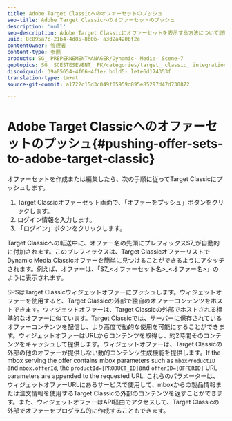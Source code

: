 ```yaml
---
title: Adobe Target Classicへのオファーセットのプッシュ
seo-title: Adobe Target Classicへのオファーセットのプッシュ
description: 'null'
seo-description: Adobe Target Classicにオファーセットを表示する方法について説明します。
uuid: 8c895a7c-21b4-4d85-8b0b- a3d2a420bf2e
contentOwner: 管理者
content-type: 参照
products: SG_ PREPERNEMENTMANAGER/Dynamic- Media- Scene-7
geptopics: SG_ SCESTESEVENT_ PK/categories/target_ classic_ integration
discoiquuid: 39a05654-4f66-4f1e- bold5- lete6d174353f
translation-type: tm+mt
source-git-commit: a1722c15d3c049f05959d895e85297d47d730872

---
```



# Adobe Target Classicへのオファーセットのプッシュ{#pushing-offer-sets-to-adobe-target-classic}

オファーセットを作成または編集したら、次の手順に従ってTarget Classicにプッシュします。

1. Target Classicオファーセット画面で、「オファーをプッシュ」ボタンをクリックします。
1. ログイン情報を入力します。
1. 「ログイン」ボタンをクリックします。

Target Classicへの転送中に、オファー名の先頭にプレフィックスS7_が自動的に付加されます。このプレフィックスは、Target ClassicオファーリストでDynamic Media Classicオファーを簡単に見つけることができるようにアタッチされます。例えば、オファーは、「S7_&lt;オファーセット名&gt;_&lt;オファー名&gt;」のように表示されます。

SPSはTarget Classicウィジェットオファーにプッシュします。ウィジェットオファーを使用すると、Target Classicの外部で独自のオファーコンテンツをホストできます。ウィジェットオファーは、Target Classicの外部でホストされる標準的なオファーに似ています。Target Classicでは、サーバーに保存されているオファーコンテンツを配信し、より高度で動的な使用を可能にすることができます。ウィジェットオファーはURLからコンテンツを取得し、約2時間そのコンテンツをキャッシュして提供します。ウィジェットオファーは、Target Classicの外部の他のオファーが提供しない動的コンテンツ生成機能を提供します。If the mbox serving the offer contains mbox parameters such as `mboxProductID` and `mbox.offerId`, the `productId=[PRODUCT_ID]`and `offerID=[OFFERID]` URL parameters are appended to the requested URL. これらのパラメーターは、ウィジェットオファーURLにあるサービスで使用して、mboxからの製品情報または注文情報を使用するTarget Classicの外部のコンテンツを返すことができます。また、ウィジェットオファーはAPI経由でアクセスして、Target Classicの外部でオファーをプログラム的に作成することもできます。
